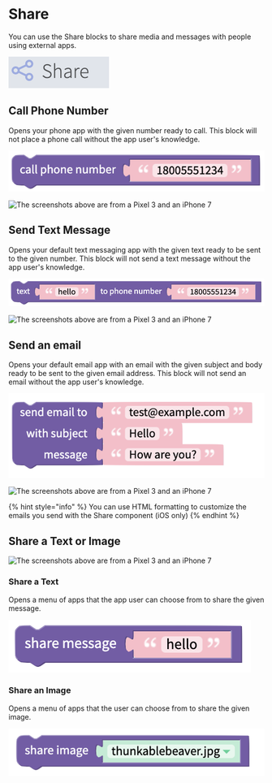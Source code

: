 # Share

You can use the Share blocks to share media and messages with people using external apps.

![](.gitbook/assets/share-blocks.png)

## Call Phone Number

Opens your phone app with the given number ready to call. This block will not place a phone call without the app user's knowledge.

![](.gitbook/assets/image%20%28126%29.png)

![The screenshots above are from a Pixel 3 and an iPhone 7](.gitbook/assets/thunkable-docs-exhibits.png)

## Send Text Message

Opens your default text messaging app with the given text ready to be sent to the given number. This block will not send a text message without the app user's knowledge.

![](.gitbook/assets/image%20%28150%29.png)

![The screenshots above are from a Pixel 3 and an iPhone 7](.gitbook/assets/thunkable-docs-exhibits-90.png)

## Send an email

Opens your default email app with an email with the given subject and body ready to be sent to the given email address. This block will not send an email without the app user's knowledge.

![](.gitbook/assets/image%20%28149%29.png)

![The screenshots above are from a Pixel 3 and an iPhone 7](.gitbook/assets/thunkable-docs-exhibits-91.png)

{% hint style="info" %}
You can use HTML formatting to customize the emails you send with the Share component \(iOS only\)
{% endhint %}

## Share a Text or Image

![The screenshots above are from a Pixel 3 and an iPhone 7](.gitbook/assets/thunkable-docs-exhibits-92.png)

### Share a Text

Opens a menu of apps that the app user can choose from to share the given message.

![](.gitbook/assets/image%20%28152%29.png)

### Share an Image

Opens a menu of apps that the user can choose from to share the given image.

![](.gitbook/assets/image%20%28128%29.png)

